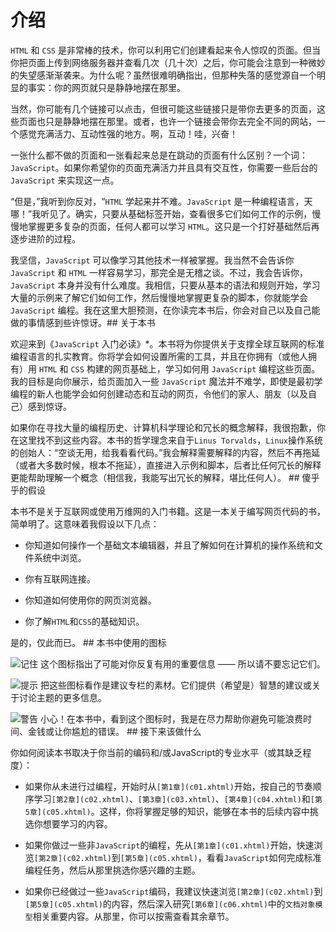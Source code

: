 # 介绍

`HTML` 和 `CSS` 是非常棒的技术，你可以利用它们创建看起来令人惊叹的页面。但当你把页面上传到网络服务器并查看几次（几十次）之后，你可能会注意到一种微妙的失望感渐渐袭来。为什么呢？虽然很难明确指出，但那种失落的感觉源自一个明显的事实：你的网页就只是静静地摆在那里。

当然，你可能有几个链接可以点击，但很可能这些链接只是带你去更多的页面，这些页面也只是静静地摆在那里。或者，也许一个链接会带你去完全不同的网站，一个感觉充满活力、互动性强的地方。啊，互动！哇，兴奋！

一张什么都不做的页面和一张看起来总是在跳动的页面有什么区别？一个词：`JavaScript`。如果你希望你的页面充满活力并且具有交互性，你需要一些后台的 `JavaScript` 来实现这一点。

“但是，”我听到你反对，“`HTML` 学起来并不难。`JavaScript` 是一种编程语言，天哪！”我听见了。确实，只要从基础标签开始，查看很多它们如何工作的示例，慢慢地掌握更多复杂的页面，任何人都可以学习 `HTML`。这只是一个打好基础然后再逐步进阶的过程。

我坚信，`JavaScript` 可以像学习其他技术一样被掌握。我当然不会告诉你 `JavaScript` 和 `HTML` 一样容易学习，那完全是无稽之谈。不过，我会告诉你，`JavaScript` 本身并没有什么难度。我相信，只要从基本的语法和规则开始，学习大量的示例来了解它们如何工作，然后慢慢地掌握更复杂的脚本，你就能学会 `JavaScript` 编程。我在这里大胆预测，在你读完本书后，你会对自己以及自己能做的事情感到些许惊讶。## 关于本书

欢迎来到《`JavaScript` 入门必读》*。本书将为你提供关于支撑全球互联网的标准编程语言的扎实教育。你将学会如何设置所需的工具，并且在你拥有（或他人拥有）用 `HTML` 和 `CSS` 构建的网页基础上，学习如何用 `JavaScript` 编程这些页面。我的目标是向你展示，给页面加入一些 `JavaScript` 魔法并不难学，即使是最初学编程的新人也能学会如何创建动态和互动的网页，令他们的家人、朋友（以及自己）感到惊讶。

如果你在寻找大量的编程历史、计算机科学理论和冗长的概念解释，我很抱歉，你在这里找不到这些内容。本书的哲学理念来自于`Linus Torvalds`，`Linux`操作系统的创始人：“空谈无用，给我看看代码。”我会解释需要解释的内容，然后不再拖延（或者大多数时候，根本不拖延），直接进入示例和脚本，后者比任何冗长的解释更能帮助理解一个概念（相信我，我能写出冗长的解释，堪比任何人）。  ## 傻乎乎的假设

本书不是关于互联网或使用万维网的入门书籍。这是一本关于编写网页代码的书，简单明了。这意味着我假设以下几点：

+   你知道如何操作一个基础文本编辑器，并且了解如何在计算机的操作系统和文件系统中浏览。

+   你有互联网连接。

+   你知道如何使用你的网页浏览器。

+   你了解`HTML`和`CSS`的基础知识。

是的，仅此而已。  ## 本书中使用的图标

![记住](images/remember.png) 这个图标指出了可能对你反复有用的重要信息 —— 所以请不要忘记它们。

![提示](images/tip.png) 把这些图标看作是建议专栏的素材。它们提供（希望是）智慧的建议或关于讨论主题的更多信息。

![警告](images/warning.png) 小心！在本书中，看到这个图标时，我是在尽力帮助你避免可能浪费时间、金钱或让你尴尬的错误。  ## 接下来该做什么

你如何阅读本书取决于你当前的编码和/或JavaScript的专业水平（或其缺乏程度）：

+   如果你从未进行过编程，开始时从`[第1章](c01.xhtml)`开始，按自己的节奏顺序学习`[第2章](c02.xhtml)`、`[第3章](c03.xhtml)`、`[第4章](c04.xhtml)`和`[第5章](c05.xhtml)`。这样，你将掌握足够的知识，能够在本书的后续内容中挑选你想要学习的内容。

+   如果你做过一些非`JavaScript`的编程，先从`[第1章](c01.xhtml)`开始，快速浏览`[第2章](c02.xhtml)`到`[第5章](c05.xhtml)`，看看`JavaScript`如何完成标准编程任务，然后从那里挑选你感兴趣的主题。

+   如果你已经做过一些`JavaScript`编码，我建议快速浏览`[第2章](c02.xhtml)`到`[第5章](c05.xhtml)`的内容，然后深入研究`[第6章](c06.xhtml)`中的`文档对象模型`相关重要内容。从那里，你可以按需查看其余章节。
